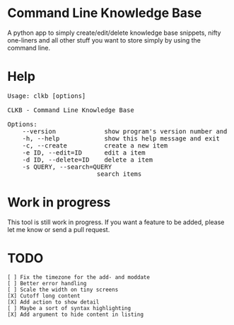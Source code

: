 Command Line Knowledge Base
====
A python app to simply create/edit/delete knowledge base snippets, nifty one-liners and all other stuff you want to store simply by using the command line.

Help
====
<pre>
Usage: clkb [options]

CLKB - Command Line Knowledge Base

Options:
    --version             show program's version number and exit
    -h, --help            show this help message and exit
    -c, --create          create a new item
    -e ID, --edit=ID      edit a item
    -d ID, --delete=ID    delete a item
    -s QUERY, --search=QUERY
                        search items
</pre>

Work in progress
====
This tool is still work in progress. If you want a feature to be added, please let me know or send a pull request.

TODO
======
    [ ] Fix the timezone for the add- and moddate
    [ ] Better error handling
    [ ] Scale the width on tiny screens
    [X] Cutoff long content
    [X] Add action to show detail
    [ ] Maybe a sort of syntax highlighting
    [X] Add argument to hide content in listing
